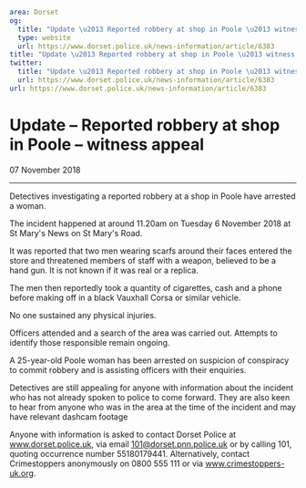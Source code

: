 ```yaml
area: Dorset
og:
  title: "Update \u2013 Reported robbery at shop in Poole \u2013 witness appeal"
  type: website
  url: https://www.dorset.police.uk/news-information/article/6383
title: "Update \u2013 Reported robbery at shop in Poole \u2013 witness appeal |"
twitter:
  title: "Update \u2013 Reported robbery at shop in Poole \u2013 witness appeal"
  url: https://www.dorset.police.uk/news-information/article/6383
url: https://www.dorset.police.uk/news-information/article/6383
```

# Update – Reported robbery at shop in Poole – witness appeal

07 November 2018

* * *

Detectives investigating a reported robbery at a shop in Poole have arrested a woman.

The incident happened at around 11.20am on Tuesday 6 November 2018 at St Mary's News on St Mary's Road.

It was reported that two men wearing scarfs around their faces entered the store and threatened members of staff with a weapon, believed to be a hand gun. It is not known if it was real or a replica.

The men then reportedly took a quantity of cigarettes, cash and a phone before making off in a black Vauxhall Corsa or similar vehicle.

No one sustained any physical injuries.

Officers attended and a search of the area was carried out. Attempts to identify those responsible remain ongoing.

A 25-year-old Poole woman has been arrested on suspicion of conspiracy to commit robbery and is assisting officers with their enquiries.

Detectives are still appealing for anyone with information about the incident who has not already spoken to police to come forward. They are also keen to hear from anyone who was in the area at the time of the incident and may have relevant dashcam footage

Anyone with information is asked to contact Dorset Police at www.dorset.police.uk, via email 101@dorset.pnn.police.uk or by calling 101, quoting occurrence number 55180179441. Alternatively, contact Crimestoppers anonymously on 0800 555 111 or via www.crimestoppers-uk.org.

